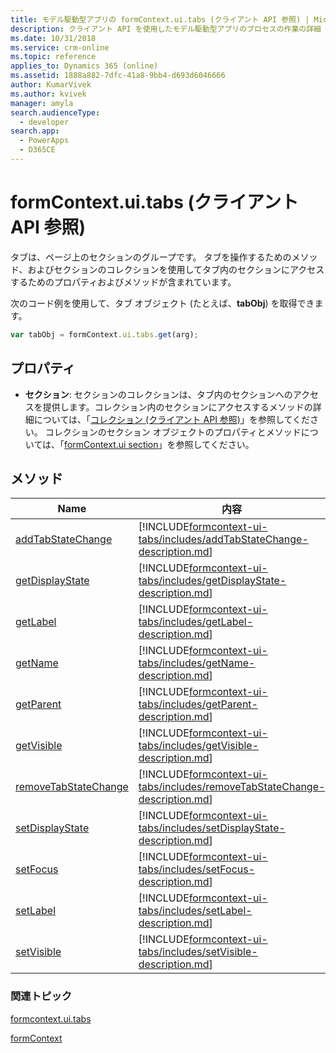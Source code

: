 ```yaml
---
title: モデル駆動型アプリの formContext.ui.tabs (クライアント API 参照) | Microsoft Docs
description: クライアント API を使用したモデル駆動型アプリのプロセスの作業の詳細
ms.date: 10/31/2018
ms.service: crm-online
ms.topic: reference
applies_to: Dynamics 365 (online)
ms.assetid: 1888a882-7dfc-41a8-9bb4-d693d6046666
author: KumarVivek
ms.author: kvivek
manager: amyla
search.audienceType:
  - developer
search.app:
  - PowerApps
  - D365CE
---
```

# <a name="formcontextuitabs-client-api-reference"></a>formContext.ui.tabs (クライアント API 参照)



タブは、ページ上のセクションのグループです。 タブを操作するためのメソッド、およびセクションのコレクションを使用してタブ内のセクションにアクセスするためのプロパティおよびメソッドが含まれています。

次のコード例を使用して、タブ オブジェクト (たとえば、**tabObj**) を取得できます。

```JavaScript
var tabObj = formContext.ui.tabs.get(arg);
```

## <a name="properties"></a>プロパティ​​

- **セクション**: セクションのコレクションは、タブ内のセクションへのアクセスを提供します。コレクション内のセクションにアクセスするメソッドの詳細については、「[コレクション (クライアント API 参照)](collections.md)」を参照してください。 コレクションのセクション オブジェクトのプロパティとメソッドについては、「[formContext.ui section](formContext-ui-sections.md)」を参照してください。

## <a name="methods"></a>メソッド

|Name | 内容 |
|--|--|
|[addTabStateChange](formcontext-ui-tabs/addTabStateChange.md)|[!INCLUDE[formcontext-ui-tabs/includes/addTabStateChange-description.md](formcontext-ui-tabs/includes/addTabStateChange-description.md)]|
|[getDisplayState](formcontext-ui-tabs/getDisplayState.md)|[!INCLUDE[formcontext-ui-tabs/includes/getDisplayState-description.md](formcontext-ui-tabs/includes/getDisplayState-description.md)]|
|[getLabel](formcontext-ui-tabs/getLabel.md)|[!INCLUDE[formcontext-ui-tabs/includes/getLabel-description.md](formcontext-ui-tabs/includes/getLabel-description.md)]|
|[getName](formcontext-ui-tabs/getName.md)|[!INCLUDE[formcontext-ui-tabs/includes/getName-description.md](formcontext-ui-tabs/includes/getName-description.md)]|
|[getParent](formcontext-ui-tabs/getParent.md)|[!INCLUDE[formcontext-ui-tabs/includes/getParent-description.md](formcontext-ui-tabs/includes/getParent-description.md)]|
|[getVisible](formcontext-ui-tabs/getVisible.md)|[!INCLUDE[formcontext-ui-tabs/includes/getVisible-description.md](formcontext-ui-tabs/includes/getVisible-description.md)]|
|[removeTabStateChange](formcontext-ui-tabs/removeTabStateChange.md)|[!INCLUDE[formcontext-ui-tabs/includes/removeTabStateChange-description.md](formcontext-ui-tabs/includes/removeTabStateChange-description.md)]|
|[setDisplayState](formcontext-ui-tabs/setDisplayState.md)|[!INCLUDE[formcontext-ui-tabs/includes/setDisplayState-description.md](formcontext-ui-tabs/includes/setDisplayState-description.md)]|
|[setFocus](formcontext-ui-tabs/setFocus.md)|[!INCLUDE[formcontext-ui-tabs/includes/setFocus-description.md](formcontext-ui-tabs/includes/setFocus-description.md)]|
|[setLabel](formcontext-ui-tabs/setLabel.md)|[!INCLUDE[formcontext-ui-tabs/includes/setLabel-description.md](formcontext-ui-tabs/includes/setLabel-description.md)]|
|[setVisible](formcontext-ui-tabs/setVisible.md)|[!INCLUDE[formcontext-ui-tabs/includes/setVisible-description.md](formcontext-ui-tabs/includes/setVisible-description.md)]|

### <a name="related-topics"></a>関連トピック

[formcontext.ui.tabs](formcontext-ui-tabs.md)

[formContext](../clientapi-form-context.md)

